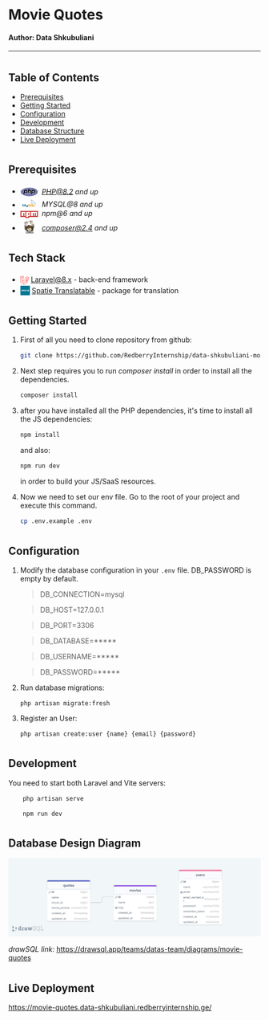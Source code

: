 # Movie Quotes
#### Author: Data Shkubuliani

---
#
## Table of Contents

* [Prerequisites](#prerequisites)
* [Getting Started](#getting-started)
* [Configuration](#configuration)
* [Development](#development)
* [Database Structure](#database-structure)
* [Live Deployment](#live-deployment)


#
## Prerequisites

* <img src="readme/assets/php.svg" width="35" style="position: relative; top: 5px" />&nbsp;&nbsp;*PHP@8.2 and up*
* <img src="readme/assets/mysql.png" width="35" style="position: relative; top: 4px" />&nbsp;&nbsp;*MYSQL@8 and up*
* <img src="readme/assets/npm.png" width="35" style="position: relative; top: 4px" />&nbsp;&nbsp;*npm@6 and up*
* <img src="readme/assets/composer.png" width="35" style="position: relative; top: 6px" />&nbsp;&nbsp;*composer@2.4 and up*


#
## Tech Stack
- <img src="readme/assets/laravel.png" height="18" style="position: relative; top: 5px" />&nbsp;[Laravel@8.x](https://laravel.com/docs/8.x) - back-end framework
- <img src="readme/assets/spatie.png" height="19" style="position: relative; top: 4px" />&nbsp;[Spatie Translatable](https://github.com/spatie/laravel-translatable) - package for translation


#
## Getting Started
1. First of all you need to clone repository from github:
    ```sh
    git clone https://github.com/RedberryInternship/data-shkubuliani-movie-quotes.git
    ```

2. Next step requires you to run *composer install* in order to install all the dependencies.
    ```sh
    composer install
    ```

3. after you have installed all the PHP dependencies, it's time to install all the JS dependencies:
    ```sh
    npm install
    ```

    and also:
    ```sh
    npm run dev
    ```
    in order to build your JS/SaaS resources.


4. Now we need to set our env file. Go to the root of your project and execute this command.
    ```sh
    cp .env.example .env
    ```


#
## Configuration

1. Modify the database configuration in your `.env` file. DB_PASSWORD is empty by default.
    >DB_CONNECTION=mysql

    >DB_HOST=127.0.0.1

    >DB_PORT=3306

    >DB_DATABASE=*****

    >DB_USERNAME=*****

    >DB_PASSWORD=*****

2. Run database migrations:
    ```shell
    php artisan migrate:fresh
    ```

3. Register an User:
    ```shell
    php artisan create:user {name} {email} {password}
    ```


#
## Development

You need to start both Laravel and Vite servers:

```shell
    php artisan serve
```
 
```shell
    npm run dev
```


#
## Database Design Diagram

![](readme/assets/drawSQL-movie-quotes.png)

*drawSQL link:* https://drawsql.app/teams/datas-team/diagrams/movie-quotes

#
## Live Deployment

https://movie-quotes.data-shkubuliani.redberryinternship.ge/



